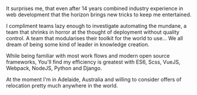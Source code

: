 It surprises me, that even after 14 years combined industry experience in web development that the horizon brings new tricks to keep me entertained.

I compliment teams lazy enough to investigate automating the mundane, a team that shrinks in horror at the thought of deployment without quality control. A team that modularises their toolkit for the world to use... We all dream of being some kind of leader in knowledge creation.

While being familiar with most work flows and modern open source frameworks, You'll find my efficiency is greatest with ES6, Scss, VueJS, Webpack, NodeJS, Python and Django.

At the moment I'm in Adelaide, Australia and willing to consider offers of relocation pretty much anywhere in the world.

